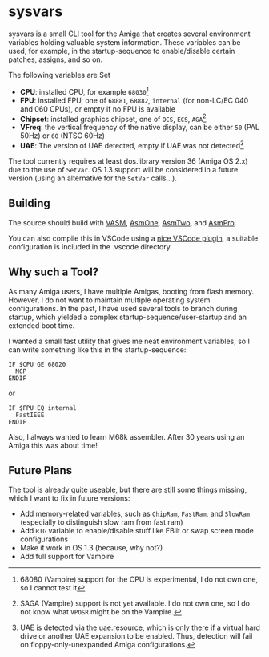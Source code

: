 # sysvars

sysvars is a small CLI tool for the Amiga that creates several environment variables holding valuable system information. These variables can be used, for example, in the startup-sequence to enable/disable certain patches, assigns, and so on.

The following variables are Set
- **CPU**: installed CPU, for example ``68030``[^1]
- **FPU**: installed FPU, one of ``68881``, ``68882``, ``internal`` (for non-LC/EC 040 and 060 CPUs), or empty if no FPU is available
- **Chipset**: installed graphics chipset, one of ``OCS``, ``ECS``, ``AGA``[^2]
- **VFreq**: the vertical frequency of the native display, can be either ``50`` (PAL 50Hz) or ``60`` (NTSC 60Hz)
- **UAE**: The version of UAE detected, empty if UAE was not detected[^3]

The tool currently requires at least dos.library version 36 (Amiga OS 2.x) due to the use of ``SetVar``. OS 1.3 support will be considered in a future version (using an alternative for the ``SetVar`` calls…).
[^1]: 68080 (Vampire) support for the CPU is experimental, I do not own one, so I cannot test it
[^2]: SAGA (Vampire) support is not yet available. I do not own one, so I do not know what ``VPOSR`` might be on the Vampire.
[^3]: UAE is detected via the uae.resource, which is only there if a virtual hard drive or another UAE expansion to be enabled. Thus, detection will fail on floppy-only-unexpanded Amiga configurations.

## Building

The source should build with [VASM](http://www.compilers.de/vasm.html), [AsmOne](http://www.theflamearrows.info/documents/asmone.html), [AsmTwo](http://coppershade.org/articles/Code/Tools/AsmTwo/), and [AsmPro](https://aminet.net/package/dev/asm/ASMPro1.19).

You can also compile this in VSCode using a [nice VSCode plugin](https://github.com/prb28/vscode-amiga-assembly), a suitable configuration is included in the .vscode directory.

## Why such a Tool?

As many Amiga users, I have multiple Amigas, booting from flash memory. However, I do not want to maintain multiple operating system configurations. In the past, I have used several tools to branch during startup, which yielded a complex startup-sequence/user-startup and an extended boot time.

I wanted a small fast utility that gives me neat environment variables, so I can write something like this in the startup-sequence:

```
IF $CPU GE 68020
  MCP
ENDIF
```

or

```
IF $FPU EQ internal
  FastIEEE
ENDIF
```

Also, I always wanted to learn M68k assembler. After 30 years using an Amiga this was about time!

## Future Plans

The tool is already quite useable, but there are still some things missing, which I want to fix in future versions:

- Add memory-related variables, such as ``ChipRam``, ``FastRam``, and ``SlowRam`` (especially to distinguish slow ram from fast ram)
- Add ``RTG`` variable to enable/disable stuff like FBlit or swap screen mode configurations
- Make it work in OS 1.3 (because, why not?)
- Add full support for Vampire

